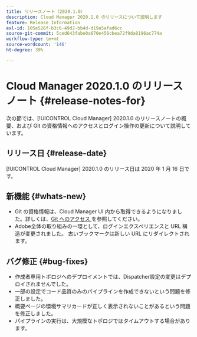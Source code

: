 ```yaml
---
title: リリースノート（2020.1.0）
description: Cloud Manager 2020.1.0 のリリースについて説明します
feature: Release Information
exl-id: 105e526f-b3c6-49d2-bb4d-d19a5afad6cc
source-git-commit: 5ced643fabe0a670e456cbea72f9da8196ac774a
workflow-type: tm+mt
source-wordcount: '146'
ht-degree: 39%

---
```


# Cloud Manager 2020.1.0 のリリースノート {#release-notes-for}

次の節では、[!UICONTROL Cloud Manager] 2020.1.0 のリリースノートの概要、および Git の資格情報へのアクセスとログイン操作の更新について説明しています。

## リリース日 {#release-date}

[!UICONTROL Cloud Manager] 2020.1.0 のリリース日は 2020 年 1 月 16 日です。

## 新機能 {#whats-new}

* Git の資格情報は、Cloud Manager UI 内から取得できるようになりました。詳しくは、[Git へのアクセス ](/help/managing-code/managing-repositories.md) を参照してください。
* Adobe全体の取り組みの一環として、ログインエクスペリエンスと URL 構造が変更されました。 古いブックマークは新しい URL にリダイレクトされます。


## バグ修正 {#bug-fixes}

* 作成者専用トポロジへのデプロイメントでは、Dispatcher設定の変更はデプロイされませんでした。
* 一部の設定でコード品質のみのパイプラインを作成できないという問題を修正しました。
* 概要ページの環境サマリカードが正しく表示されないことがあるという問題を修正しました。
* パイプラインの実行は、大規模なトポロジではタイムアウトする場合があります。
